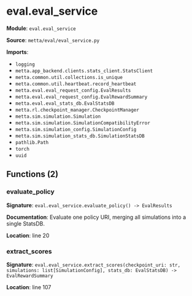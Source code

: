 # eval.eval_service

**Module**: `eval.eval_service`

**Source**: `metta/eval/eval_service.py`

**Imports**:
- `logging`
- `metta.app_backend.clients.stats_client.StatsClient`
- `metta.common.util.collections.is_unique`
- `metta.common.util.heartbeat.record_heartbeat`
- `metta.eval.eval_request_config.EvalResults`
- `metta.eval.eval_request_config.EvalRewardSummary`
- `metta.eval.eval_stats_db.EvalStatsDB`
- `metta.rl.checkpoint_manager.CheckpointManager`
- `metta.sim.simulation.Simulation`
- `metta.sim.simulation.SimulationCompatibilityError`
- `metta.sim.simulation_config.SimulationConfig`
- `metta.sim.simulation_stats_db.SimulationStatsDB`
- `pathlib.Path`
- `torch`
- `uuid`

## Functions (2)

### evaluate_policy

**Signature**: `eval.eval_service.evaluate_policy() -> EvalResults`

**Documentation**: Evaluate one policy URI, merging all simulations into a single StatsDB.

**Location**: line 20

### extract_scores

**Signature**: `eval.eval_service.extract_scores(checkpoint_uri: str, simulations: list[SimulationConfig], stats_db: EvalStatsDB) -> EvalRewardSummary`

**Location**: line 107

